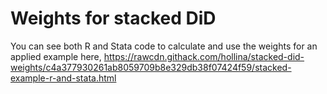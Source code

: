 # Weights for stacked DiD

You can see both R and Stata code to calculate and use the weights for an applied example here, https://rawcdn.githack.com/hollina/stacked-did-weights/c4a377930261ab8059709b8e329db38f07424f59/stacked-example-r-and-stata.html
